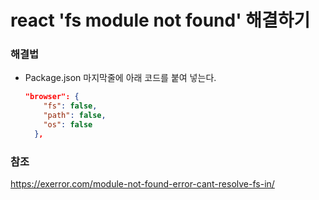 # react 'fs module not found' 해결하기

### 해결법

- Package.json 마지막줄에 아래 코드를 붙여 넣는다.

  ````json
  "browser": {
      "fs": false,
      "path": false,
      "os": false
    },
  ````



### 참조

https://exerror.com/module-not-found-error-cant-resolve-fs-in/